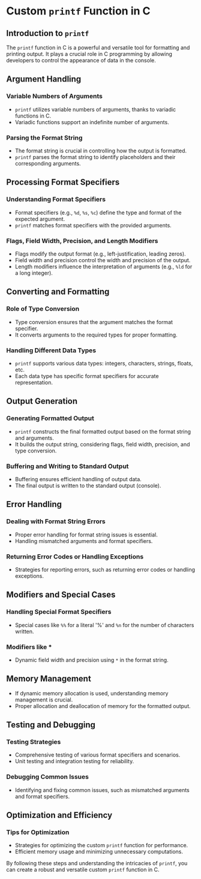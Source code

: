 # Custom `printf` Function in C

## Introduction to `printf`

The `printf` function in C is a powerful and versatile tool for formatting and printing output. It plays a crucial role in C programming by allowing developers to control the appearance of data in the console.

## Argument Handling

### Variable Numbers of Arguments

- `printf` utilizes variable numbers of arguments, thanks to variadic functions in C.
- Variadic functions support an indefinite number of arguments.

### Parsing the Format String

- The format string is crucial in controlling how the output is formatted.
- `printf` parses the format string to identify placeholders and their corresponding arguments.

## Processing Format Specifiers

### Understanding Format Specifiers

- Format specifiers (e.g., `%d`, `%s`, `%c`) define the type and format of the expected argument.
- `printf` matches format specifiers with the provided arguments.

### Flags, Field Width, Precision, and Length Modifiers

- Flags modify the output format (e.g., left-justification, leading zeros).
- Field width and precision control the width and precision of the output.
- Length modifiers influence the interpretation of arguments (e.g., `%ld` for a long integer).

## Converting and Formatting

### Role of Type Conversion

- Type conversion ensures that the argument matches the format specifier.
- It converts arguments to the required types for proper formatting.

### Handling Different Data Types

- `printf` supports various data types: integers, characters, strings, floats, etc.
- Each data type has specific format specifiers for accurate representation.

## Output Generation

### Generating Formatted Output

- `printf` constructs the final formatted output based on the format string and arguments.
- It builds the output string, considering flags, field width, precision, and type conversion.

### Buffering and Writing to Standard Output

- Buffering ensures efficient handling of output data.
- The final output is written to the standard output (console).

## Error Handling

### Dealing with Format String Errors

- Proper error handling for format string issues is essential.
- Handling mismatched arguments and format specifiers.

### Returning Error Codes or Handling Exceptions

- Strategies for reporting errors, such as returning error codes or handling exceptions.

## Modifiers and Special Cases

### Handling Special Format Specifiers

- Special cases like `%%` for a literal '%' and `%n` for the number of characters written.

### Modifiers like *

- Dynamic field width and precision using `*` in the format string.

## Memory Management

- If dynamic memory allocation is used, understanding memory management is crucial.
- Proper allocation and deallocation of memory for the formatted output.

## Testing and Debugging

### Testing Strategies

- Comprehensive testing of various format specifiers and scenarios.
- Unit testing and integration testing for reliability.

### Debugging Common Issues

- Identifying and fixing common issues, such as mismatched arguments and format specifiers.

## Optimization and Efficiency

### Tips for Optimization

- Strategies for optimizing the custom `printf` function for performance.
- Efficient memory usage and minimizing unnecessary computations.

By following these steps and understanding the intricacies of `printf`, you can create a robust and versatile custom `printf` function in C.


